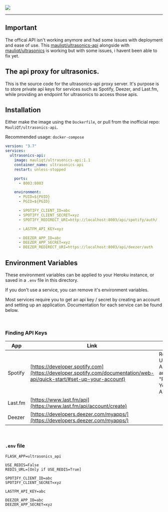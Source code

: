 ![](https://raw.githubusercontent.com/XDGFX/ultrasonics-api/master/.github/ultrasonics-api-logo.svg)

---

## **Important**

The offical API isn't working anymore and had some issues with deployment and ease of use. This [mauliqt/ultrasonics-api](https://github.com/MauliQT/ultrasonics-api-self-hosted) alongside with [mauliqt/ultrasonics](https://github.com/MauliQT/ultrasonics-tidal) is working but with some issues, i havent been able to fix yet.


## The api proxy for ultrasonics.

This is the source code for the ultrasonics-api proxy server. It's purpose is to store private api keys for services such as Spotify, Deezer, and Last.fm, while providing an endpoint for ultrasonics to access those apis.


## **Installation** 
Either make the image using the `Dockerfile`, or pull from the inofficial repo: `MauliQT/ultrasonics-api`.

Recommended usage: `docker-compose`
```yaml
version: "3.7"
services:
  ultrasonics-api:
    image: mauliqt/ultrasonics-api:1.1
    container_name: ultrasonics-api
    restart: unless-stopped

    ports:
      - 8003:8003

    environment:
      - PUID=${PUID}
      - PGID=${PGID}

      - SPOTIFY_CLIENT_ID=abc
      - SPOTIFY_CLIENT_SECRET=xyz
      - SPOTIFY_REDIRECT_URI=http://localhost:8003/api/spotify/auth/

      - LASTFM_API_KEY=xyz

      - DEEZER_APP_ID=abc
      - DEEZER_APP_SECRET=xyz
      - DEEZER_REDIRECT_URI=https://localhost:8003/api/deezer/auth
```

## **Environment Variables**
These environment variables can be applied to your Heroku instance, or saved in a `.env` file in this directory.

If you don't use a service, you can remove it's environment variables.

Most services require you to get an api key / secret by creating an account and setting up an application. Documentation for each service can be found below.

<br/>

### Finding API Keys
| App     | Link                                                                                                                  | Notes                                                           |
| ------- | --------------------------------------------------------------------------------------------------------------------- | --------------------------------------------------------------- |
| Spotify | [https://developer.spotify.com](https://developer.spotify.com/documentation/web-api/quick-start/#set-up-your-account) | Refer to "Set Up Your Account" and "Register Your Application". |
| Last.fm | [https://www.last.fm/api](https://www.last.fm/api/account/create)                                                     |                                                                 |
| Deezer  | [https://developers.deezer.com/myapps/](https://developers.deezer.com/myapps/)                                        |                                                                 |
<br/>

### `.env` file
```
FLASK_APP=ultrasonics_api

USE_REDIS=False
REDIS_URL=[Only if USE_REDIS=True]

SPOTIFY_CLIENT_ID=abc
SPOTIFY_CLIENT_SECRET=xyz

LASTFM_API_KEY=abc

DEEZER_APP_ID=abc
DEEZER_APP_SECRET=xyz
```
